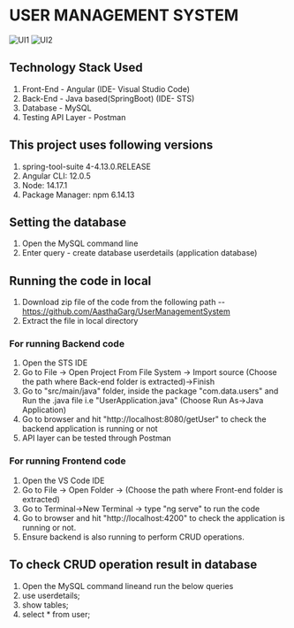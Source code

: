 # USER MANAGEMENT SYSTEM

![UI1](https://user-images.githubusercontent.com/42388976/147780430-86cb0e1b-7f0e-4449-81f8-510b0de87ab2.PNG)
![UI2](https://user-images.githubusercontent.com/42388976/147780449-b413395d-8a21-49c6-98ce-f7d07483ac40.PNG)

## Technology Stack Used
1. Front-End - Angular   (IDE- Visual Studio Code)
2. Back-End - Java based(SpringBoot)  (IDE- STS)
3. Database - MySQL
4. Testing API Layer - Postman

## This project uses following versions 
1. spring-tool-suite 4-4.13.0.RELEASE 
2. Angular CLI: 12.0.5
3. Node: 14.17.1
4. Package Manager: npm 6.14.13

## Setting the database
1. Open the MySQL command line
2. Enter query - create database userdetails (application database)

## Running the code in local
1. Download zip file of the code from the following path -- https://github.com/AasthaGarg/UserManagementSystem
2. Extract the file in local directory

### For running Backend code
1. Open the STS IDE
2. Go to File -> Open Project From File System -> Import source (Choose the path where Back-end folder is extracted)->Finish
3. Go to "src/main/java" folder, inside the package "com.data.users" and Run the .java file i.e "UserApplication.java" (Choose Run As->Java Application)
4. Go to browser and hit "http://localhost:8080/getUser" to check the backend application is running or not
5. API layer can be tested through Postman 

### For running Frontend code
1. Open the VS Code IDE
2. Go to File -> Open Folder -> (Choose the path where Front-end folder is extracted)
3. Go to Terminal->New Terminal -> type "ng serve" to run the code
4. Go to browser and hit "http://localhost:4200" to check the application is running or not.
5. Ensure backend is also running to perform CRUD operations.

## To check CRUD operation result in database
1. Open the MySQL command lineand run the below queries
2. use userdetails;
3. show tables;
4. select * from user;



 


